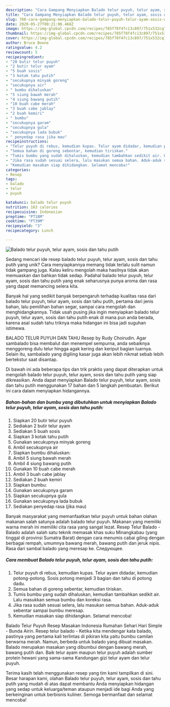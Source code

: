 ```yaml
---
description: "Cara Gampang Menyiapkan Balado telur puyuh, telur ayam, sosis dan tahu putih yang Sempurna"
title: "Cara Gampang Menyiapkan Balado telur puyuh, telur ayam, sosis dan tahu putih yang Sempurna"
slug: 760-cara-gampang-menyiapkan-balado-telur-puyuh-telur-ayam-sosis-dan-tahu-putih-yang-sempurna
date: 2020-05-27T00:21:06.468Z
image: https://img-global.cpcdn.com/recipes/785f78f4fc13c897/751x532cq70/balado-telur-puyuh-telur-ayam-sosis-dan-tahu-putih-foto-resep-utama.jpg
thumbnail: https://img-global.cpcdn.com/recipes/785f78f4fc13c897/751x532cq70/balado-telur-puyuh-telur-ayam-sosis-dan-tahu-putih-foto-resep-utama.jpg
cover: https://img-global.cpcdn.com/recipes/785f78f4fc13c897/751x532cq70/balado-telur-puyuh-telur-ayam-sosis-dan-tahu-putih-foto-resep-utama.jpg
author: Bruce Boone
ratingvalue: 4.2
reviewcount: 5
recipeingredient:
- "20 butir telur puyuh"
- "2 butir telur ayam"
- "5 buah sosis"
- "3 kotak tahu putih"
- "secukupnya minyak goreng"
- "secukupnya air"
- " bumbu dihaluskan"
- "5 siung bawah merah"
- "4 siung bawang putih"
- "10 buah cabe merah"
- "3 buah cabe jablay"
- "2 buah kemiri"
- " bumbu"
- "secukupnya garam"
- "secukupnya gula"
- "secukupnya lada bubuk"
- " penyedap rasa jika mau"
recipeinstructions:
- "Telur puyuh di rebus, kemudian kupas. Telur ayam didadar, kemudian potong-potong. Sosis potong menjadi 3 bagian dan tahu di potong dadu."
- "Semua bahan di goreng sebentar, kemudian tiriskan."
- "Tumis bumbu yang sudah dihaluskan, kemudian tambahkan sedikit air. Lalu masukkan semua bumbu dan koreksi rasa."
- "Jika rasa sudah sesuai selera, lalu masukan semua bahan. Aduk-aduk sebentar sampai bumbu meresap."
- "Kemudian masakan siap dihidangkan. Selamat mencoba!"
categories:
- Resep
tags:
- balado
- telur
- puyuh

katakunci: balado telur puyuh 
nutrition: 163 calories
recipecuisine: Indonesian
preptime: "PT18M"
cooktime: "PT39M"
recipeyield: "3"
recipecategory: Lunch

---
```



![Balado telur puyuh, telur ayam, sosis dan tahu putih](https://img-global.cpcdn.com/recipes/785f78f4fc13c897/751x532cq70/balado-telur-puyuh-telur-ayam-sosis-dan-tahu-putih-foto-resep-utama.jpg)

Sedang mencari ide resep balado telur puyuh, telur ayam, sosis dan tahu putih yang unik? Cara menyiapkannya memang tidak terlalu sulit namun tidak gampang juga. Kalau keliru mengolah maka hasilnya tidak akan memuaskan dan bahkan tidak sedap. Padahal balado telur puyuh, telur ayam, sosis dan tahu putih yang enak seharusnya punya aroma dan rasa yang dapat memancing selera kita.

Banyak hal yang sedikit banyak berpengaruh terhadap kualitas rasa dari balado telur puyuh, telur ayam, sosis dan tahu putih, pertama dari jenis bahan, lalu pemilihan bahan segar, sampai cara mengolah dan menghidangkannya. Tidak usah pusing jika ingin menyiapkan balado telur puyuh, telur ayam, sosis dan tahu putih enak di mana pun anda berada, karena asal sudah tahu triknya maka hidangan ini bisa jadi suguhan istimewa.

BALADO TELUR PUYUH DAN TAHU Resep by Rudy Choirudin. Agar sambalado bisa membalut dan menempel sempurna, anda sebaiknya menggoreng dulu telur hingga agak kering dan keriput bagian luarnya. Selain itu, sambalado yang digiling kasar juga akan lebih nikmat sebab lebih bertekstur saat disantap.


Di bawah ini ada beberapa tips dan trik praktis yang dapat diterapkan untuk mengolah balado telur puyuh, telur ayam, sosis dan tahu putih yang siap dikreasikan. Anda dapat menyiapkan Balado telur puyuh, telur ayam, sosis dan tahu putih menggunakan 17 bahan dan 5 langkah pembuatan. Berikut ini cara dalam menyiapkan hidangannya.

<!--inarticleads1-->

##### Bahan-bahan dan bumbu yang dibutuhkan untuk menyiapkan Balado telur puyuh, telur ayam, sosis dan tahu putih:

1. Siapkan 20 butir telur puyuh
1. Sediakan 2 butir telur ayam
1. Sediakan 5 buah sosis
1. Siapkan 3 kotak tahu putih
1. Gunakan secukupnya minyak goreng
1. Ambil secukupnya air
1. Siapkan  bumbu dihaluskan:
1. Ambil 5 siung bawah merah
1. Ambil 4 siung bawang putih
1. Gunakan 10 buah cabe merah
1. Ambil 3 buah cabe jablay
1. Sediakan 2 buah kemiri
1. Siapkan  bumbu:
1. Gunakan secukupnya garam
1. Siapkan secukupnya gula
1. Gunakan secukupnya lada bubuk
1. Sediakan  penyedap rasa (jika mau)


Banyak masyarakat yang memanfaatkan telur puyuh untuk bahan olahan makanan salah satunya adalah balado telur puyuh. Makanan yang memiliki warna merah ini memiliki cita rasa yang sangat lezat. Resep Telur Balado - Balado adalah salah satu teknik memasak khas suku Minangkabau (yang tinggal di provinsi Sumatra Barat) dengan cara menumis cabai giling dengan berbagai rempah, umumnya bawang merah, bawang putih dan jeruk nipis. Rasa dari sambal balado yang meresap ke. Следующее. 

<!--inarticleads2-->

##### Cara membuat Balado telur puyuh, telur ayam, sosis dan tahu putih:

1. Telur puyuh di rebus, kemudian kupas. Telur ayam didadar, kemudian potong-potong. Sosis potong menjadi 3 bagian dan tahu di potong dadu.
1. Semua bahan di goreng sebentar, kemudian tiriskan.
1. Tumis bumbu yang sudah dihaluskan, kemudian tambahkan sedikit air. Lalu masukkan semua bumbu dan koreksi rasa.
1. Jika rasa sudah sesuai selera, lalu masukan semua bahan. Aduk-aduk sebentar sampai bumbu meresap.
1. Kemudian masakan siap dihidangkan. Selamat mencoba!


Balado Telur Puyuh Resep Masakan Indonesia Rumahan Sehari Hari Simple - Bunda Airin. Resep telur balado - Ketika kita mendengar kata balado, pastinya yang pertama kali terlintas di pikiran kita yaitu bumbu camilan berwarna merah. Namun, berbeda untuk balado yang dibuat masakan. Balado merupakan masakan yang dibumbui dengan bawang merah, bawang putih dan. Baik telur ayam maupun telur puyuh adalah sumber protein hewani yang sama-sama Kandungan gizi telur ayam dan telur puyuh. 

Terima kasih telah menggunakan resep yang tim kami tampilkan di sini. Besar harapan kami, olahan Balado telur puyuh, telur ayam, sosis dan tahu putih yang mudah di atas dapat membantu Anda menyiapkan hidangan yang sedap untuk keluarga/teman ataupun menjadi ide bagi Anda yang berkeinginan untuk berbisnis kuliner. Semoga bermanfaat dan selamat mencoba!
